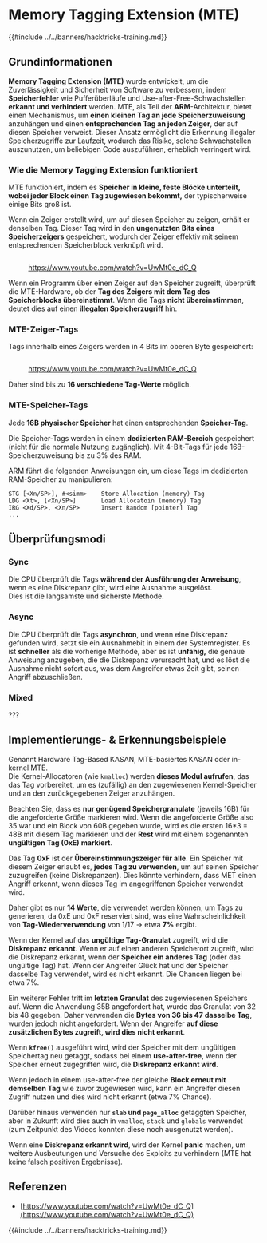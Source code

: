 # Memory Tagging Extension (MTE)

{{#include ../../banners/hacktricks-training.md}}

## Grundinformationen

**Memory Tagging Extension (MTE)** wurde entwickelt, um die Zuverlässigkeit und Sicherheit von Software zu verbessern, indem **Speicherfehler** wie Pufferüberläufe und Use-after-Free-Schwachstellen **erkannt und verhindert** werden. MTE, als Teil der **ARM**-Architektur, bietet einen Mechanismus, um **einen kleinen Tag an jede Speicherzuweisung** anzuhängen und einen **entsprechenden Tag an jeden Zeiger**, der auf diesen Speicher verweist. Dieser Ansatz ermöglicht die Erkennung illegaler Speicherzugriffe zur Laufzeit, wodurch das Risiko, solche Schwachstellen auszunutzen, um beliebigen Code auszuführen, erheblich verringert wird.

### **Wie die Memory Tagging Extension funktioniert**

MTE funktioniert, indem es **Speicher in kleine, feste Blöcke unterteilt, wobei jeder Block einen Tag zugewiesen bekommt,** der typischerweise einige Bits groß ist.

Wenn ein Zeiger erstellt wird, um auf diesen Speicher zu zeigen, erhält er denselben Tag. Dieser Tag wird in den **ungenutzten Bits eines Speicherzeigers** gespeichert, wodurch der Zeiger effektiv mit seinem entsprechenden Speicherblock verknüpft wird.

<figure><img src="../../images/image (1202).png" alt=""><figcaption><p><a href="https://www.youtube.com/watch?v=UwMt0e_dC_Q">https://www.youtube.com/watch?v=UwMt0e_dC_Q</a></p></figcaption></figure>

Wenn ein Programm über einen Zeiger auf den Speicher zugreift, überprüft die MTE-Hardware, ob der **Tag des Zeigers mit dem Tag des Speicherblocks übereinstimmt**. Wenn die Tags **nicht übereinstimmen**, deutet dies auf einen **illegalen Speicherzugriff** hin.

### MTE-Zeiger-Tags

Tags innerhalb eines Zeigers werden in 4 Bits im oberen Byte gespeichert:

<figure><img src="../../images/image (1203).png" alt=""><figcaption><p><a href="https://www.youtube.com/watch?v=UwMt0e_dC_Q">https://www.youtube.com/watch?v=UwMt0e_dC_Q</a></p></figcaption></figure>

Daher sind bis zu **16 verschiedene Tag-Werte** möglich.

### MTE-Speicher-Tags

Jede **16B physischer Speicher** hat einen entsprechenden **Speicher-Tag**.

Die Speicher-Tags werden in einem **dedizierten RAM-Bereich** gespeichert (nicht für die normale Nutzung zugänglich). Mit 4-Bit-Tags für jede 16B-Speicherzuweisung bis zu 3% des RAM.

ARM führt die folgenden Anweisungen ein, um diese Tags im dedizierten RAM-Speicher zu manipulieren:
```
STG [<Xn/SP>], #<simm>    Store Allocation (memory) Tag
LDG <Xt>, [<Xn/SP>]       Load Allocatoin (memory) Tag
IRG <Xd/SP>, <Xn/SP>      Insert Random [pointer] Tag
...
```
## Überprüfungsmodi

### Sync

Die CPU überprüft die Tags **während der Ausführung der Anweisung**, wenn es eine Diskrepanz gibt, wird eine Ausnahme ausgelöst.\
Dies ist die langsamste und sicherste Methode.

### Async

Die CPU überprüft die Tags **asynchron**, und wenn eine Diskrepanz gefunden wird, setzt sie ein Ausnahmebit in einem der Systemregister. Es ist **schneller** als die vorherige Methode, aber es ist **unfähig,** die genaue Anweisung anzugeben, die die Diskrepanz verursacht hat, und es löst die Ausnahme nicht sofort aus, was dem Angreifer etwas Zeit gibt, seinen Angriff abzuschließen.

### Mixed

???

## Implementierungs- & Erkennungsbeispiele

Genannt Hardware Tag-Based KASAN, MTE-basiertes KASAN oder in-kernel MTE.\
Die Kernel-Allocatoren (wie `kmalloc`) werden **dieses Modul aufrufen**, das das Tag vorbereitet, um es (zufällig) an den zugewiesenen Kernel-Speicher und an den zurückgegebenen Zeiger anzuhängen.

Beachten Sie, dass es **nur genügend Speichergranulate** (jeweils 16B) für die angeforderte Größe markieren wird. Wenn die angeforderte Größe also 35 war und ein Block von 60B gegeben wurde, wird es die ersten 16\*3 = 48B mit diesem Tag markieren und der **Rest** wird mit einem sogenannten **ungültigen Tag (0xE)** **markiert**.

Das Tag **0xF** ist der **Übereinstimmungszeiger für alle**. Ein Speicher mit diesem Zeiger erlaubt es, **jedes Tag zu verwenden**, um auf seinen Speicher zuzugreifen (keine Diskrepanzen). Dies könnte verhindern, dass MET einen Angriff erkennt, wenn dieses Tag im angegriffenen Speicher verwendet wird.

Daher gibt es nur **14 Werte**, die verwendet werden können, um Tags zu generieren, da 0xE und 0xF reserviert sind, was eine Wahrscheinlichkeit von **Tag-Wiederverwendung** von 1/17 -> etwa **7%** ergibt.

Wenn der Kernel auf das **ungültige Tag-Granulat** zugreift, wird die **Diskrepanz** **erkannt**. Wenn er auf einen anderen Speicherort zugreift, wird die Diskrepanz erkannt, wenn der **Speicher ein anderes Tag** (oder das ungültige Tag) hat. Wenn der Angreifer Glück hat und der Speicher dasselbe Tag verwendet, wird es nicht erkannt. Die Chancen liegen bei etwa 7%.

Ein weiterer Fehler tritt im **letzten Granulat** des zugewiesenen Speichers auf. Wenn die Anwendung 35B angefordert hat, wurde das Granulat von 32 bis 48 gegeben. Daher verwenden die **Bytes von 36 bis 47 dasselbe Tag**, wurden jedoch nicht angefordert. Wenn der Angreifer **auf diese zusätzlichen Bytes zugreift, wird dies nicht erkannt**.

Wenn **`kfree()`** ausgeführt wird, wird der Speicher mit dem ungültigen Speichertag neu getaggt, sodass bei einem **use-after-free**, wenn der Speicher erneut zugegriffen wird, die **Diskrepanz erkannt wird**.

Wenn jedoch in einem use-after-free der gleiche **Block erneut mit demselben Tag** wie zuvor zugewiesen wird, kann ein Angreifer diesen Zugriff nutzen und dies wird nicht erkannt (etwa 7% Chance).

Darüber hinaus verwenden nur **`slab` und `page_alloc`** getaggten Speicher, aber in Zukunft wird dies auch in `vmalloc`, `stack` und `globals` verwendet (zum Zeitpunkt des Videos konnten diese noch ausgenutzt werden).

Wenn eine **Diskrepanz erkannt wird**, wird der Kernel **panic** machen, um weitere Ausbeutungen und Versuche des Exploits zu verhindern (MTE hat keine falsch positiven Ergebnisse).

## Referenzen

- [https://www.youtube.com/watch?v=UwMt0e_dC_Q](https://www.youtube.com/watch?v=UwMt0e_dC_Q)

{{#include ../../banners/hacktricks-training.md}}
